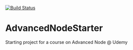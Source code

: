 [![Build Status](https://travis-ci.com/quentinncl/nodeCI.svg?branch=master)](https://travis-ci.com/quentinncl/nodeCI)

# AdvancedNodeStarter
Starting project for a course on Advanced Node @ Udemy

